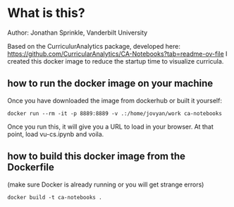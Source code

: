 # What is this?
Author: Jonathan Sprinkle, Vanderbilt University

Based on the CurriculurAnalytics package, developed here: https://github.com/CurricularAnalytics/CA-Notebooks?tab=readme-ov-file I created this docker image to reduce the startup time to visualize curricula.

## how to run the docker image on your machine
Once you have downloaded the image from dockerhub or built it yourself:
```
docker run --rm -it -p 8889:8889 -v .:/home/jovyan/work ca-notebooks
```

Once you run this, it will give you a URL to load in your browser. At that point, load vu-cs.ipynb and voila.

## how to build this docker image from the Dockerfile
(make sure Docker is already running or you will get strange errors)
```
docker build -t ca-notebooks .
```